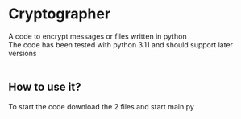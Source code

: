 # Cryptographer
A code to encrypt messages or files written in python
<br>
The code has been tested with python 3.11 and should support later versions
<br><br>
## How to use it?
To start the code download the 2 files and start main.py
